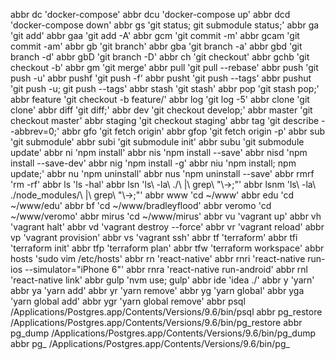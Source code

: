 abbr dc 'docker-compose'
abbr dcu 'docker-compose up'
abbr dcd 'docker-compose down'
abbr gs 'git status; git submodule status;'
abbr ga 'git add'
abbr gaa 'git add -A'
abbr gcm 'git commit -m'
abbr gcam 'git commit -am'
abbr gb 'git branch'
abbr gba 'git branch -a'
abbr gbd 'git branch -d'
abbr gbD 'git branch -D'
abbr ch 'git checkout'
abbr gchb 'git checkout -b'
abbr gm 'git merge'
abbr pull 'git pull --rebase'
abbr push 'git push -u'
abbr pushf 'git push -f'
abbr pusht 'git push --tags'
abbr pushut 'git push -u; git push --tags'
abbr stash 'git stash'
abbr pop 'git stash pop;'
abbr feature 'git checkout -b feature/'
abbr log 'git log -5'
abbr clone 'git clone'
abbr diff 'git diff;'
abbr dev 'git checkout develop;'
abbr master 'git checkout master'
abbr staging 'git checkout staging'
abbr tag 'git describe --abbrev=0;'
abbr gfo 'git fetch origin'
abbr gfop 'git fetch origin -p'
abbr sub 'git submodule'
abbr subi 'git submodule init'
abbr subu 'git submodule update'
abbr ni 'npm install'
abbr nis 'npm install --save'
abbr nisd 'npm install --save-dev'
abbr nig 'npm install -g'
abbr niu 'npm install; npm update;'
abbr nu 'npm uninstall'
abbr nus 'npm uninstall --save'
abbr rmrf 'rm -rf'
abbr ls 'ls -hal'
abbr lsn 'ls\ -la\ ./\ \|\ grep\ \"\\-\>\;"'
abbr lsnm 'ls\ -la\ ./node_modules/\ \|\ grep\ \"\\-\>\;"'
abbr www 'cd ~/www'
abbr edu 'cd ~/www/edu'
abbr bf 'cd ~/www/bradleyflood'
abbr veromo 'cd ~/www/veromo'
abbr mirus 'cd ~/www/mirus'
abbr vu 'vagrant up'
abbr vh 'vagrant halt'
abbr vd 'vagrant destroy --force'
abbr vr 'vagrant reload'
abbr vp 'vagrant provision'
abbr vs 'vagrant ssh'
abbr tf 'terraform'
abbr tfi 'terraform init'
abbr tfp 'terraform plan'
abbr tfw 'terraform workspace'
abbr hosts 'sudo vim /etc/hosts'
abbr rn 'react-native'
abbr rnri 'react-native run-ios --simulator="iPhone 6"'
abbr rnra 'react-native run-android'
abbr rnl 'react-native link'
abbr gulp 'nvm use; gulp'
abbr ide 'idea ./'
abbr y 'yarn'
abbr ya 'yarn add'
abbr yr 'yarn remove'
abbr yg 'yarn global'
abbr yga 'yarn global add'
abbr ygr 'yarn global remove'
abbr psql /Applications/Postgres.app/Contents/Versions/9.6/bin/psql
abbr pg_restore /Applications/Postgres.app/Contents/Versions/9.6/bin/pg_restore
abbr pg_dump /Applications/Postgres.app/Contents/Versions/9.6/bin/pg_dump
abbr pg_ /Applications/Postgres.app/Contents/Versions/9.6/bin/pg_
